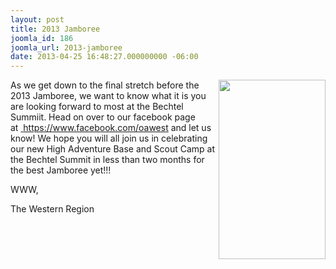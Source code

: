 ```yaml
---
layout: post
title: 2013 Jamboree
joomla_id: 186
joomla_url: 2013-jamboree
date: 2013-04-25 16:48:27.000000000 -06:00
---
```

<p><img src="images/Jambo Logo.jpg" alt="" width="171" height="287" align="right" />As we get down to the final stretch before the 2013 Jamboree, we want to know what it is you are looking forward to most at the Bechtel Summiit. Head on over to our facebook page at&nbsp;<a href="https://www.facebook.com/oawest">&nbsp;</a><a href="https://www.facebook.com/oawest">https://www.facebook.com/oawest</a>&nbsp;and let us know! We hope you will all join us in celebrating our new High Adventure Base and Scout Camp at the Bechtel Summit in less than two months for the best Jamboree yet!!!</p>
<p>WWW,</p>
<p>The Western Region</p>
